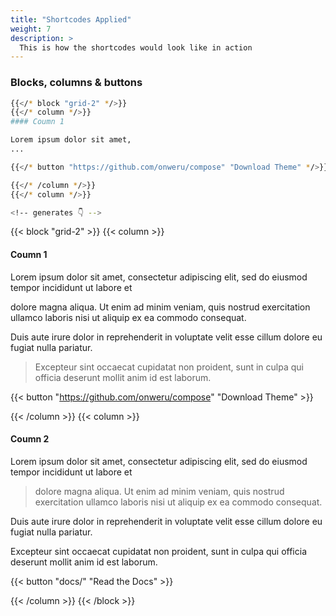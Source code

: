 ```yaml
---
title: "Shortcodes Applied"
weight: 7
description: >
  This is how the shortcodes would look like in action
---
```


### Blocks, columns & buttons

```sh
{{</* block "grid-2" */>}}
{{</* column */>}}
#### Coumn 1 

Lorem ipsum dolor sit amet, 
...

{{</* button "https://github.com/onweru/compose" "Download Theme" */>}}

{{</* /column */>}}
{{</* column */>}}

<!-- generates 👇 -->
```

{{< block "grid-2" >}}
{{< column >}}
#### Coumn 1 

Lorem ipsum dolor sit amet, consectetur adipiscing elit, sed do eiusmod tempor incididunt ut labore et 

dolore magna aliqua. Ut enim ad minim veniam, quis nostrud exercitation ullamco laboris nisi ut aliquip ex ea commodo consequat. 

Duis aute irure dolor in reprehenderit in voluptate velit esse cillum dolore eu fugiat nulla pariatur.

> Excepteur sint occaecat cupidatat non proident, sunt in culpa qui officia deserunt mollit anim id est laborum.

{{< button "https://github.com/onweru/compose" "Download Theme" >}}

{{< /column >}}
{{< column >}}
#### Coumn 2


Lorem ipsum dolor sit amet, consectetur adipiscing elit, sed do eiusmod tempor incididunt ut labore et 

> dolore magna aliqua. Ut enim ad minim veniam, quis nostrud exercitation ullamco laboris nisi ut aliquip ex ea commodo consequat. 

Duis aute irure dolor in reprehenderit in voluptate velit esse cillum dolore eu fugiat nulla pariatur.

Excepteur sint occaecat cupidatat non proident, sunt in culpa qui officia deserunt mollit anim id est laborum.

{{< button "docs/" "Read the Docs" >}}

{{< /column >}}
{{< /block >}}
